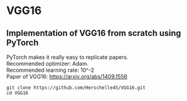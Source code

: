 # VGG16
## Implementation of VGG16 from scratch using PyTorch
PyTorch makes it really easy to replicate papers. </br>Recommended optimizer: Adam.</br>Recommended learning rate: 10^-2</br>Paper of VGG16: https://arxiv.org/abs/1409.1556
```
git clone https://github.com/Herschelle45/VGG16.git
cd VGG16
```
